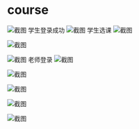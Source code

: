 # course
![截图](http://a4.qpic.cn/psb?/V12RnH7K0UjCGU/8byyJEZW9bEfdZvQhDS6uWCOS2A3zvehFEO4GfppzlA!/b/dH8BAAAAAAAA&ek=1&kp=1&pt=0&bo=VgXgAgAAAAAFAJI!&sce=60-4-4&rf=viewer_311&t=5 "截图")
学生登录成功
![截图](http://a4.qpic.cn/psb?/V12RnH7K0UjCGU/JWQxQQlur2.fz573J7lqJyww4.0zU.5zAqfLaK9UpwA!/b/dOMAAAAAAAAA&ek=1&kp=1&pt=0&bo=VgXgAgAAAAAFAJI!&sce=50-1-1&rf=viewer_311 "截图")
学生选课
![截图](http://a1.qpic.cn/psb?/V12RnH7K0UjCGU/E.LAX.Rl8jg1iCu2xaNqb317joceSqOZIpy.gpS6Gc8!/b/dHABAAAAAAAA&ek=1&kp=1&pt=0&bo=VgXgAgAAAAAFAJI!&sce=50-1-1&rf=viewer_311 "截图")

![截图](http://a2.qpic.cn/psb?/V12RnH7K0UjCGU/t*CJvd2Ixty0SM2L7ucqI7XZaC6Fpot.7C1Aw8Yp.ic!/b/dOEAAAAAAAAA&ek=1&kp=1&pt=0&bo=VgXgAgAAAAAFAJI!&sce=50-1-1&rf=viewer_311 "截图")

![截图](http://a1.qpic.cn/psb?/V12RnH7K0UjCGU/uzX0zcSIou4h3FBwfNJm70xsUKAyMutoyiLrhNEAK00!/b/dOQAAAAAAAAA&ek=1&kp=1&pt=0&bo=VgXgAgAAAAAFAJI!&sce=50-1-1&rf=viewer_311 "截图")
老师登录
![截图](http://a2.qpic.cn/psb?/V12RnH7K0UjCGU/7dUzewNZMqTwRPrsXA6mozhtzmV.Kg9KzxrpXIMXtfs!/b/dHEBAAAAAAAA&ek=1&kp=1&pt=0&bo=VgXgAgAAAAAFAJI!&sce=50-1-1&rf=viewer_311 "截图")

![截图](http://a2.qpic.cn/psb?/V12RnH7K0UjCGU/7dUzewNZMqTwRPrsXA6mozhtzmV.Kg9KzxrpXIMXtfs!/b/dHEBAAAAAAAA&ek=1&kp=1&pt=0&bo=VgXgAgAAAAAFAJI!&sce=50-1-1&rf=viewer_311 "截图")

![截图](http://a1.qpic.cn/psb?/V12RnH7K0UjCGU/1KfVYdf8nPg5e*jxNo9EFLXh7yJWUylbgh**RqTNlvw!/b/dHABAAAAAAAA&ek=1&kp=1&pt=0&bo=VgXgAgAAAAAFAJI!&sce=60-3-3&rf=viewer_311 "截图")

![截图](http://a2.qpic.cn/psb?/V12RnH7K0UjCGU/EWmeGzm*455UtFn4oLzuaiO45nSFXanjl619cBHXryQ!/b/dA0BAAAAAAAA&ek=1&kp=1&pt=0&bo=zAQ9AgAAAAAFANQ!&sce=60-4-4&rf=viewer_311 "截图")

![截图](http://a4.qpic.cn/psb?/V12RnH7K0UjCGU/8byyJEZW9bEfdZvQhDS6uWCOS2A3zvehFEO4GfppzlA!/b/dH8BAAAAAAAA&ek=1&kp=1&pt=0&bo=VgXgAgAAAAAFAJI!&sce=60-4-4&rf=viewer_311&t=5 "截图")
